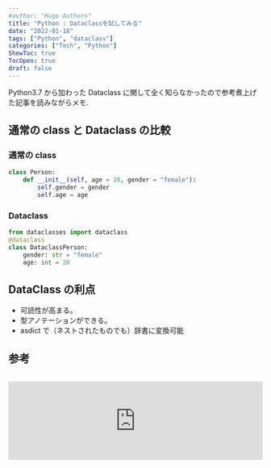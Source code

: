```yaml
---
#author: "Hugo Authors"
title: "Python : Dataclassを試してみる"
date: "2022-01-18"
tags: ["Python", "dataclass"]
categories: ["Tech", "Python"]
ShowToc: true
TocOpen: true
draft: false
---
```


Python3.7 から加わった Dataclass に関して全く知らなかったので参考煮上げた記事を読みながらメモ.

## 通常の class と Dataclass の比較

### 通常の class

```python
class Person:
    def __init__(self, age = 20, gender = "female"):
        self.gender = gender
        self.age = age
```

### Dataclass

```python
from dataclasses import dataclass
@dataclass
class DataclassPerson:
    gender: str = "female"
    age: int = 20
```

## DataClass の利点

- 可読性が高まる。
- 型アノテーションができる。
- asdict で（ネストされたものでも）辞書に変換可能

## 参考

<iframe class="hatenablogcard" style="width:100%;height:155px;margin:15px 0;max-width:560px;" title="Python3.7以上のデータ格納はdataclassを活用しよう" src="https://hatenablog-parts.com/embed?url=https://qiita.com/ttyszk/items/01934dc42cbd4f6665d2" frameborder="0" scrolling="no"></iframe>
